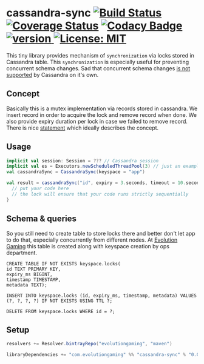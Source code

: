 # cassandra-sync [![Build Status](https://travis-ci.org/evolution-gaming/cassandra-sync.svg)](https://travis-ci.org/evolution-gaming/cassandra-sync) [![Coverage Status](https://coveralls.io/repos/evolution-gaming/cassandra-sync/badge.svg)](https://coveralls.io/r/evolution-gaming/cassandra-sync) [![Codacy Badge](https://api.codacy.com/project/badge/Grade/041b527e012447b093bf3d68b4d79c67)](https://www.codacy.com/app/evolution-gaming/cassandra-sync?utm_source=github.com&amp;utm_medium=referral&amp;utm_content=evolution-gaming/cassandra-sync&amp;utm_campaign=Badge_Grade) [ ![version](https://api.bintray.com/packages/evolutiongaming/maven/cassandra-sync/images/download.svg) ](https://bintray.com/evolutiongaming/maven/cassandra-sync/_latestVersion) [![License: MIT](https://img.shields.io/badge/License-MIT-yellowgreen.svg)](https://opensource.org/licenses/MIT)

This tiny library provides mechanism of `synchronization` via locks stored in Cassandra table.
This `synchronization` is especially useful for preventing concurrent schema changes.
Sad that concurrent schema changes [is not supported](https://issues.apache.org/jira/browse/CASSANDRA-10699) by Cassandra on it's own.

## Concept 

Basically this is a mutex implementation via records stored in cassandra.
We insert record in order to acquire the lock and remove record when done.
We also provide expiry duration per lock in case we failed to remove record.
There is nice [statement](https://stackoverflow.com/a/34558/301517) which ideally describes the concept.

## Usage

```scala
implicit val session: Session = ??? // Cassandra session
implicit val es = Executors.newScheduledThreadPool(3) // just an example
val cassandraSync = CassandraSync(keyspace = "app")

val result = cassandraSync("id", expiry = 3.seconds, timeout = 10.seconds) {
  // put your code here 
  // the lock will ensure that your code runs strictly sequentially
}
```

## Schema & queries

So you still need to create table to store locks there and better don't let app to do that, especially concurrently from different nodes.
At [Evolution Gaming](https://www.evolutiongaming.com) this table is created along with keyspace creation by ops department.

```cql
CREATE TABLE IF NOT EXISTS keyspace.locks(
id TEXT PRIMARY KEY,
expiry_ms BIGINT,
timestamp TIMESTAMP,
metadata TEXT);

INSERT INTO keyspace.locks (id, expiry_ms, timestamp, metadata) VALUES (?, ?, ?, ?) IF NOT EXISTS USING TTL ?;

DELETE FROM keyspace.locks WHERE id = ?;
```

## Setup

```scala
resolvers += Resolver.bintrayRepo("evolutiongaming", "maven")

libraryDependencies += "com.evolutiongaming" %% "cassandra-sync" % "0.0.1"
```